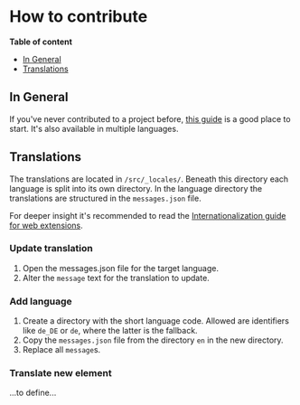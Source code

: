 # How to contribute

**Table of content**
* [In General](#in-general)
* [Translations](#translations)

## In General

If you've never contributed to a project before, [this guide](https://github.com/firstcontributions/first-contributions/blob/master/README.md) is a good place to start. It's also available in multiple languages.

## Translations

The translations are located in `/src/_locales/`. Beneath this directory each language is split into its own directory. In the language directory the translations are structured in the `messages.json` file.

For deeper insight it's recommended to read the [Internationalization guide for web extensions](https://developer.mozilla.org/en-US/docs/Mozilla/Add-ons/WebExtensions/Internationalization).

### Update translation

1. Open the messages.json file for the target language.
1. Alter the `message` text for the translation to update.

### Add language

1. Create a directory with the short language code. Allowed are identifiers like `de_DE` or `de`, where the latter is the fallback.
1. Copy the `messages.json` file from the directory `en` in the new directory.
1. Replace all `message`s.

### Translate new element

...to define...
